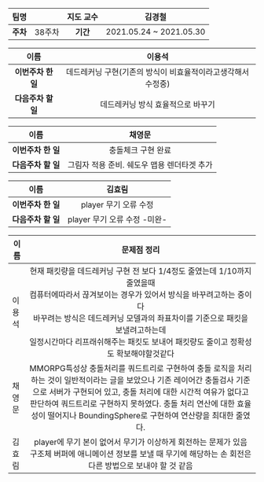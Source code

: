 |   팀명   |        | 지도 교수 |         김경철          |
| :------: | :----: | :-------: | :---------------------: |
| **주차** | 38주차 | **기간**  | 2021.05.24 ~ 2021.05.30 |

|        이름        |                            이용석                            |
| :----------------: | :----------------------------------------------------------: |
| **이번주차 한 일** | 데드레커닝 구현(기존의 방식이 비효율적이라고생각해서 수정중) |
| **다음주차 할 일** |              데드레커닝 방식 효율적으로 바꾸기               |

|        이름        |                   채영문                    |
| :----------------: | :-----------------------------------------: |
| **이번주차 한 일** |             충돌체크 구현 완료              |
| **다음주차 할 일** | 그림자 적용 준비. 쉐도우 맵용 렌더타겟 추가 |

|        이름        |            김효림            |
| :----------------: | :--------------------------: |
| **이번주차 한 일** |    player 무기 오류 수정     |
| **다음주차 할 일** | player 무기 오류 수정 -미완- |

| 이름   |                         문제점 정리                          |
| ------ | :----------------------------------------------------------: |
| 이용석 | 현재 패킷량을 데드레커닝 구현 전 보다 1/4정도 줄였는데 1/10까지 줄였을때<br /> 컴퓨터에따라서 끊겨보이는 경우가 있어서 방식을 바꾸려고하는 중이다<br /> 바꾸려는 방식은 데드레커닝 모델과의 좌표차이를 기준으로 패킷을 보낼려고하는데<br /> 일정시간마다 리프래쉬해주는 패킷도 보내어 패킷량도 줄이고 정확성도 확보해야할것같다 |
| 채영문 | MMORPG특성상 충돌처리를 쿼드트리로 구현하여 충돌 로직을 처리하는 것이 일반적이라는 글을 보았으나 기존 레이어간 충돌검사 기준으로 서버가 구현되어 있고, 충돌 처리에 대한 시간적 여유가 없다고 판단하여 쿼드트리로 구현하지 못하였다. 충돌 처리 연산에 대한 효율성이 떨어지나 BoundingSphere로 구현하여 연산량을 최대한 줄였다. |
| 김효림 | player에 무기 본이 없어서 무기가 이상하게 회전하는 문제가 있음 구조체 버퍼에 애니메이션 정보를 보낼 때 무기에 해당하는 손 회전은 다른 방법으로 보내야 할 것 같음 |

